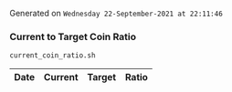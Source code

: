 Generated on `Wednesday 22-September-2021 at 22:11:46`

### Current to Target Coin Ratio
`current_coin_ratio.sh`

Date|Current|Target|Ratio
---|---|---|---
